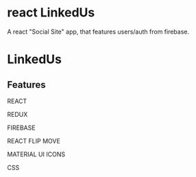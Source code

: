 # react LinkedUs

A react "Social Site" app, that features users/auth from firebase.

<h1>LinkedUs</h1>
<!--   <img src="assets/app.png" width="1100" height="1100" /> -->

## Features

REACT

REDUX

FIREBASE

REACT FLIP MOVE

MATERIAL UI ICONS

CSS
